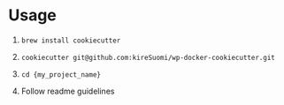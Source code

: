 # Usage

1. `brew install cookiecutter`

2. `cookiecutter git@github.com:kireSuomi/wp-docker-cookiecutter.git`

3. `cd {my_project_name}`

4. Follow readme guidelines
